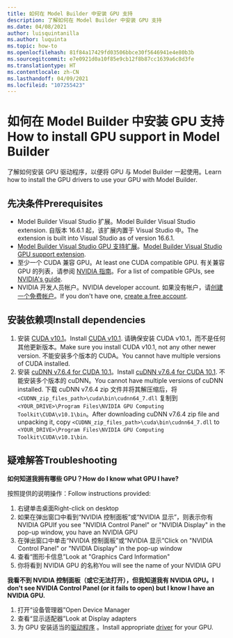 ```yaml
---
title: 如何在 Model Builder 中安装 GPU 支持
description: 了解如何在 Model Builder 中安装 GPU 支持
ms.date: 04/08/2021
author: luisquintanilla
ms.author: luquinta
ms.topic: how-to
ms.openlocfilehash: 81f84a17429fd03506bbce30f5646941e4e80b3b
ms.sourcegitcommit: e7e0921d0a10f85e9cb12f8b87cc1639a6c8d3fe
ms.translationtype: HT
ms.contentlocale: zh-CN
ms.lasthandoff: 04/09/2021
ms.locfileid: "107255423"
---
```

# <a name="how-to-install-gpu-support-in-model-builder"></a><span data-ttu-id="60c32-103">如何在 Model Builder 中安装 GPU 支持</span><span class="sxs-lookup"><span data-stu-id="60c32-103">How to install GPU support in Model Builder</span></span>

<span data-ttu-id="60c32-104">了解如何安装 GPU 驱动程序，以便将 GPU 与 Model Builder 一起使用。</span><span class="sxs-lookup"><span data-stu-id="60c32-104">Learn how to install the GPU drivers to use your GPU with Model Builder.</span></span>

## <a name="prerequisites"></a><span data-ttu-id="60c32-105">先决条件</span><span class="sxs-lookup"><span data-stu-id="60c32-105">Prerequisites</span></span>

- <span data-ttu-id="60c32-106">Model Builder Visual Studio 扩展。</span><span class="sxs-lookup"><span data-stu-id="60c32-106">Model Builder Visual Studio extension.</span></span> <span data-ttu-id="60c32-107">自版本 16.6.1 起，该扩展内置于 Visual Studio 中。</span><span class="sxs-lookup"><span data-stu-id="60c32-107">The extension is built into Visual Studio as of version 16.6.1.</span></span>
- <span data-ttu-id="60c32-108">[Model Builder Visual Studio GPU 支持扩展](https://marketplace.visualstudio.com/items?itemName=MLNET.ModelBuilderGPU)。</span><span class="sxs-lookup"><span data-stu-id="60c32-108">[Model Builder Visual Studio GPU support extension](https://marketplace.visualstudio.com/items?itemName=MLNET.ModelBuilderGPU).</span></span>
- <span data-ttu-id="60c32-109">至少一个 CUDA 兼容 GPU。</span><span class="sxs-lookup"><span data-stu-id="60c32-109">At least one CUDA compatible GPU.</span></span> <span data-ttu-id="60c32-110">有关兼容 GPU 的列表，请参阅 [NVIDIA 指南](https://developer.nvidia.com/cuda-gpus)。</span><span class="sxs-lookup"><span data-stu-id="60c32-110">For a list of compatible GPUs, see [NVIDIA's guide](https://developer.nvidia.com/cuda-gpus).</span></span>
- <span data-ttu-id="60c32-111">NVIDIA 开发人员帐户。</span><span class="sxs-lookup"><span data-stu-id="60c32-111">NVIDIA developer account.</span></span> <span data-ttu-id="60c32-112">如果没有帐户，请[创建一个免费帐户](https://developer.nvidia.com/developer-program)。</span><span class="sxs-lookup"><span data-stu-id="60c32-112">If you don't have one, [create a free account](https://developer.nvidia.com/developer-program).</span></span>

## <a name="install-dependencies"></a><span data-ttu-id="60c32-113">安装依赖项</span><span class="sxs-lookup"><span data-stu-id="60c32-113">Install dependencies</span></span>

1. <span data-ttu-id="60c32-114">安装 [CUDA v10.1](https://developer.nvidia.com/cuda-10.1-download-archive-update2)。</span><span class="sxs-lookup"><span data-stu-id="60c32-114">Install [CUDA v10.1](https://developer.nvidia.com/cuda-10.1-download-archive-update2).</span></span> <span data-ttu-id="60c32-115">请确保安装 CUDA v10.1，而不是任何其他更新版本。</span><span class="sxs-lookup"><span data-stu-id="60c32-115">Make sure you install CUDA v10.1, not any other newer version.</span></span> <span data-ttu-id="60c32-116">不能安装多个版本的 CUDA。</span><span class="sxs-lookup"><span data-stu-id="60c32-116">You cannot have multiple versions of CUDA installed.</span></span>
1. <span data-ttu-id="60c32-117">安装 [cuDNN v7.6.4 for CUDA 10.1](https://developer.nvidia.com/rdp/cudnn-download)。</span><span class="sxs-lookup"><span data-stu-id="60c32-117">Install [cuDNN v7.6.4 for CUDA 10.1](https://developer.nvidia.com/rdp/cudnn-download).</span></span> <span data-ttu-id="60c32-118">不能安装多个版本的 cuDNN。</span><span class="sxs-lookup"><span data-stu-id="60c32-118">You cannot have multiple versions of cuDNN installed.</span></span> <span data-ttu-id="60c32-119">下载 cuDNN v7.6.4 zip 文件并将其解压缩后，将 `<CUDNN_zip_files_path>\cuda\bin\cudnn64_7.dll` 复制到 `<YOUR_DRIVE>\Program Files\NVIDIA GPU Computing Toolkit\CUDA\v10.1\bin`。</span><span class="sxs-lookup"><span data-stu-id="60c32-119">After downloading cuDNN v7.6.4 zip file and unpacking it, copy `<CUDNN_zip_files_path>\cuda\bin\cudnn64_7.dll` to `<YOUR_DRIVE>\Program Files\NVIDIA GPU Computing Toolkit\CUDA\v10.1\bin`.</span></span>

## <a name="troubleshooting"></a><span data-ttu-id="60c32-120">疑难解答</span><span class="sxs-lookup"><span data-stu-id="60c32-120">Troubleshooting</span></span>

<span data-ttu-id="60c32-121">**如何知道我拥有哪些 GPU？**</span><span class="sxs-lookup"><span data-stu-id="60c32-121">**How do I know what GPU I have?**</span></span>

<span data-ttu-id="60c32-122">按照提供的说明操作：</span><span class="sxs-lookup"><span data-stu-id="60c32-122">Follow instructions provided:</span></span>

1. <span data-ttu-id="60c32-123">右键单击桌面</span><span class="sxs-lookup"><span data-stu-id="60c32-123">Right-click on desktop</span></span>
1. <span data-ttu-id="60c32-124">如果在弹出窗口中看到“NVIDIA 控制面板”或“NVIDIA 显示”，则表示你有 NVIDIA GPU</span><span class="sxs-lookup"><span data-stu-id="60c32-124">If you see "NVIDIA Control Panel" or "NVIDIA Display" in the pop-up window, you have an NVIDIA GPU</span></span>
1. <span data-ttu-id="60c32-125">在弹出窗口中单击“NVIDIA 控制面板”或“NVIDIA 显示”</span><span class="sxs-lookup"><span data-stu-id="60c32-125">Click on "NVIDIA Control Panel" or "NVIDIA Display" in the pop-up window</span></span>
1. <span data-ttu-id="60c32-126">查看“图形卡信息”</span><span class="sxs-lookup"><span data-stu-id="60c32-126">Look at "Graphics Card Information"</span></span>
1. <span data-ttu-id="60c32-127">你将看到 NVIDIA GPU 的名称</span><span class="sxs-lookup"><span data-stu-id="60c32-127">You will see the name of your NVIDIA GPU</span></span>

<span data-ttu-id="60c32-128">**我看不到 NVIDIA 控制面板（或它无法打开），但我知道我有 NVIDIA GPU。**</span><span class="sxs-lookup"><span data-stu-id="60c32-128">**I don't see NVIDIA Control Panel (or it fails to open) but I know I have an NVIDIA GPU.**</span></span>

1. <span data-ttu-id="60c32-129">打开“设备管理器”</span><span class="sxs-lookup"><span data-stu-id="60c32-129">Open Device Manager</span></span>
1. <span data-ttu-id="60c32-130">查看“显示适配器”</span><span class="sxs-lookup"><span data-stu-id="60c32-130">Look at Display adapters</span></span>
1. <span data-ttu-id="60c32-131">为 GPU 安装适当的[驱动程序](https://www.nvidia.com/drivers) 。</span><span class="sxs-lookup"><span data-stu-id="60c32-131">Install appropriate [driver](https://www.nvidia.com/drivers) for your GPU.</span></span>
